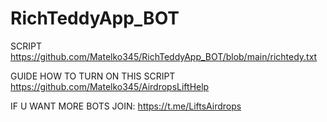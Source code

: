 # RichTeddyApp_BOT

  SCRIPT 
https://github.com/Matelko345/RichTeddyApp_BOT/blob/main/richtedy.txt


GUIDE HOW TO TURN ON THIS SCRIPT 
https://github.com/Matelko345/AirdropsLiftHelp




IF U WANT MORE BOTS JOIN:
https://t.me/LiftsAirdrops
